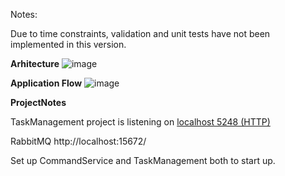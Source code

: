 Notes:

Due to time constraints, validation and unit tests have not been implemented in this version. 

**Arhitecture**
![image](https://github.com/user-attachments/assets/8561fc34-b1e5-456b-9774-4e025b753b92)


**Application Flow**
![image](https://github.com/user-attachments/assets/52647709-5494-47f5-995a-8da37c7aea6c)


**ProjectNotes**

TaskManagement project is listening on [localhost 5248 (HTTP)](http://localhost:5248/swagger/index.html)

RabbitMQ http://localhost:15672/

Set up CommandService and TaskManagement both to start up.

